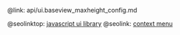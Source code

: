 @link: api/ui.baseview_maxheight_config.md

@seolinktop: [javascript ui library](https://webix.com)
@seolink: [context menu](https://webix.com/widget/contextmenu/)